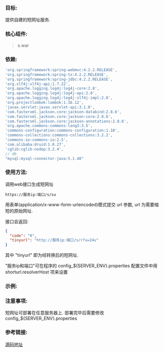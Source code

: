 ### 目标:
提供自建的短网址服务.

### 核心组件:
> s.war

### 依赖:
```gradle
'org.springframework:spring-webmvc:4.2.2.RELEASE',
'org.springframework:spring-tx:4.2.2.RELEASE',
'org.springframework:spring-jdbc:4.2.2.RELEASE',
'org.slf4j:slf4j-api:1.7.22',
'org.apache.logging.log4j:log4j-core:2.8',
'org.apache.logging.log4j:log4j-api:2.8',
'org.apache.logging.log4j:log4j-slf4j-impl:2.8',
'org.projectlombok:lombok:1.16.12',
'javax.servlet:javax.servlet-api:3.1.0',
'com.fasterxml.jackson.core:jackson-databind:2.8.6',
'com.fasterxml.jackson.core:jackson-core:2.8.6',
'com.fasterxml.jackson.core:jackson-annotations:2.8.6',
'org.apache.commons:commons-lang3:3.5',
'commons-configuration:commons-configuration:1.10',
'commons-collections:commons-collections:3.2.2',
'commons-io:commons-io:2.5',
'com.alibaba:druid:1.0.27',
'cglib:cglib-nodep:3.2.4',
// db
"mysql:mysql-connector-java:5.1.40"
```

### 使用方法:
调用web接口生成短网址
```web
https://服务ip:端口/s/su
```
用表单(application/x-www-form-urlencoded)模式提交 url 参数, url 为需要缩短的原始网址.

接口会返回:
```json
{
  "code": "0",
  "tinyurl": "http://服务ip:端口/s/r?u=24u"
}
```
其中 "tinyurl" 即为经转换后的短网址.

"服务ip和端口"可在程序的 config_${SERVER_ENV}.properties 配置文件中用 shorturl.resolverHost 项来设置

### 示例:

### 注意事项:
短网址可部署在任意服务器上. 部署完毕后需要修改 config_${SERVER_ENV}.properties

### 参考链接:
[源码地址](https://gitlab.ctbiyi.com/jrjd/shorturl/tree/master/src/main/java/com/jrwhjd/surl)